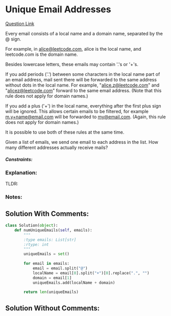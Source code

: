 # Unique Email Addresses

[Question Link](https://leetcode.com/problems/unique-email-addresses/)  

Every email consists of a local name and a domain name, separated by the @ sign.  

For example, in alice@leetcode.com, alice is the local name, and leetcode.com is the domain name.  

Besides lowercase letters, these emails may contain '.'s or '+'s.  

If you add periods ('.') between some characters in the local name part of an email address, mail sent there will be forwarded to the same address without dots in the local name.  For example, "alice.z@leetcode.com" and "alicez@leetcode.com" forward to the same email address.  (Note that this rule does not apply for domain names.)  

If you add a plus ('+') in the local name, everything after the first plus sign will be ignored. This allows certain emails to be filtered, for example m.y+name@email.com will be forwarded to my@email.com.  (Again, this rule does not apply for domain names.)  

It is possible to use both of these rules at the same time.  

Given a list of emails, we send one email to each address in the list.  How many different addresses actually receive mails?  

##### Constraints:

### Explanation:
TLDR: 

### Notes:


## Solution With Comments:
```Python
class Solution(object):
    def numUniqueEmails(self, emails):
        """
        :type emails: List[str]
        :rtype: int
        """
        uniqueEmails = set()
        
        for email in emails:
            email = email.split("@")
            localName = email[0].split("+")[0].replace(".", "")
            domain = email[1]
            uniqueEmails.add(localName + domain)
        
        return len(uniqueEmails)   
```

## Solution Without Comments:
```Python

```